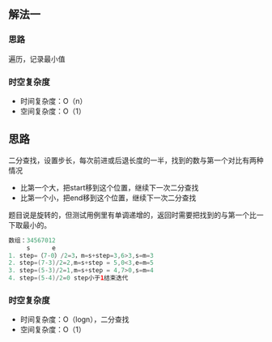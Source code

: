 ## 解法一
### 思路
遍历，记录最小值
### 时空复杂度
- 时间复杂度：O（n）
- 空间复杂度：O（1）


## 思路
二分查找，设置步长，每次前进或后退长度的一半，找到的数与第一个对比有两种情况

- 比第一个大，把start移到这个位置，继续下一次二分查找
- 比第一个小，把end移到这个位置，继续下一次二分查找

题目说是旋转的，但测试用例里有单调递增的，返回时需要把找到的与第一个比一下取最小的。
```java
数组：34567012
     s      e
1. step=（7-0）/2=3，m=s+step=3,6>3,s=m=3
2. step=(7-3)/2=2,m=s+step = 5,0<3,e=m=5
3. step=(5-3)/2=1,m=s+step = 4,7>0,s=m=4
4. step=(5-4)/2=0 step小于1结束迭代
```
### 时空复杂度
- 时间复杂度：O（logn），二分查找
- 空间复杂度：O（1）

